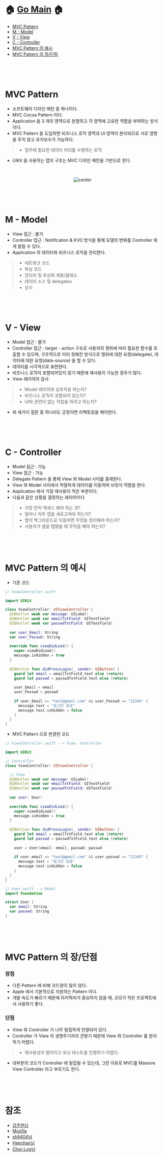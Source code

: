 # 🏠   [Go Main](https://github.com/Raccoon97/Swift/blob/main/README.md)   🏠
- [MVC Pattern](https://github.com/Raccoon97/Swift/blob/main/MVC%20Pattern.md#mvc-pattern)
- [M - Model](https://github.com/Raccoon97/Swift/blob/main/MVC%20Pattern.md#m---model)
- [V - View](https://github.com/Raccoon97/Swift/blob/main/MVC%20Pattern.md#v---view)
- [C - Controller](https://github.com/Raccoon97/Swift/blob/main/MVC%20Pattern.md#c---controller)
- [MVC Pattern 의 예시](https://github.com/Raccoon97/Swift/blob/main/MVC%20Pattern.md#mvc-pattern-%EC%9D%98-%EC%98%88%EC%8B%9C)
- [MVC Pattern 의 장/단점](https://github.com/Raccoon97/Swift/blob/main/MVC%20Pattern.md#mvc-pattern-%EC%9D%98-%EC%9E%A5%EB%8B%A8%EC%A0%90)

<br><br><br>

# MVC Pattern
- 소프트웨어 디자인 패턴 중 하나이다.
- MVC Cocoa Pattern 이다.
- Application 을 3 개의 영역으로 분할하고 각 영역에 고유한 역할을 부여하는 방식이다.
- MVC Pattern 을 도입하면 비즈니스 로직 영역과 UI 영역이 분리되므로 서로 영향을 주지 않고 유지보수가 가능하다.
>- 업무에 필요한 데이터 처리를 수행하는 로직
- UIKit 을 사용하는 앱의 구조는 MVC 디자인 패턴을 기반으로 한다.

<br>

<p align="center">
  <img src="https://user-images.githubusercontent.com/101554627/167997796-34cb28da-ded7-4f4a-9334-ce0518c884a3.png" alt="center" />
</p>

<br><br><br>

# M - Model
- View 접근 : 불가
- Controller 접근 : Notification & KVO 방식을 통해 모델의 변화를 Controller 에게 알릴 수 있다.
- Application 의 데이터와 비즈니스 로직을 관리한다.
>- 네트워크 코드
>- 파싱 코드
>- 관리자 및 추상화 계층/클래스
>- 데이터 소스 및 delegates
>- 상수

<br><br><br>

# V - View
- Model 접근 : 불가
- Controller 접근 : target - action 구조로 사용자의 행위에 따라 필요한 함수를 호출할 수 있으며, 구조적으로 미리 정해진 방식으로 행위에 대한 요청(delegate), 데이터에 대한 요청(data-source) 을 할 수 있다.
- 데이터를 시각적으로 표현한다.
- 비즈니스 로직이 포함되어있지 않기 때문에 재사용이 가능한 경우가 많다.
- View 레이어의 검사
>- Model 레이어와 상호작용 하는지?
>- 비즈니스 로직이 포함되어 있는지?
>- UI와 관련이 없는 작업을 하려고 하는지?
- 위 세가지 질문 중 하나라도 긍정이면 리펙토링을 해야한다.

<br><br><br>

# C - Controller
- Model 접근 : 가능
- View 접근 : 가능
- Delegate Pattern 을 통해 View 와 Model 사이를 중재한다.
- View 와 Model 사이에서 적절하게 데이터를 이동하며 브릿지 역할을 한다.
- Application 에서 가장 재사용이 적은 부분이다.
- 다음과 같은 상황을 결정하는 레이어이다
>- 가장 먼저 액세스 해야 하는 것?
>- 얼마나 자주 앱을 새로고쳐야 하는지?
>- 앱이 백그라운드로 이동하면 무엇을 정리해야 하는지?
>- 사용자가 셀을 탭했을 때 무엇을 해야 하는지?

<br><br><br>

# MVC Pattern 의 예시
- 기존 코드
```swift
// ViewController.swift

import UIKit

class ViewController: UIViewController {
  @IBOutlet weak var message: UILabel!
  @IBOutlet weak var emailTxtField: UITextField!
  @IBOutlet weak var passwdTxtField: UITextField!
  
  var user_Email: String
  var user_Passwd: String
  
  override func viewDidLoad() {
    super.viewDidLoad()
    message.isHidden = true
  }
  
  @IBAction func didPressLogin(_ sender: UIButton) {
    guard let email = emailTxtField.text else {return}
    guard let passwd = passwdTxtField.text else {return}
    
    user_Email = email
    user_Passwd = passwd
    
    if user_Email == "test@gmail.com" && user_Passwd == "12345" {
      message.text = "로그인 성공"
      message.text.isHidden = false
    }
  }
}
```

- MVC Pattern 으로 변경한 코드
```swift
// ViewController.swift --> View, Controller

import UIKit

// Controller
class ViewController: UIViewController {

  // View
  @IBOutlet weak var message: UILabel!
  @IBOutlet weak var emailTxtField: UITextField!
  @IBOutlet weak var passwdTxtField: UITextField!
  
  var user: User!
  
  override func viewDidLoad() {
    super.viewDidLoad()
    message.isHidden = true
  }
  
  @IBAction func didPressLogin(_ sender: UIButton) {
    guard let email = emailTxtField.text else {return}
    guard let passwd = passwdTxtField.text else {return}
    
    user = User(email: email, passwd: passwd
    
    if user.email == "test@gmail.com" && user.passwd == "12345" {
      message.text = "로그인 성공"
      message.text.isHidden = false
    }
  }
}
```
```swift
// User.swift --> Model
import Foundation

struct User {
  var email: String
  var passwd: String
}
```

<br><br><br>

# MVC Pattern 의 장/단점
### 장점
- 다른 Pattern 에 비해 코드량이 많지 않다.
- Apple 에서 기본적으로 지원하는 Pattern 이다.
- 개발 속도가 빠르기 때문에 아키텍처가 중요하지 않을 때, 규모가 작은 프로젝트에서 사용하기 좋다.

### 단점
- View 와 Controller 가 너무 밀접하게 연결되어 있다.
- Controller 가 View 의 생명주기까지 관랗기 때문에 View 와 Controller 를 분리하기 어렵다.
>- 재사용성이 떨어지고 유닛 테스트를 진행하기 어렵다.
- 대부분의 코드가 Controller 에 밀집될 수 있는데, 그런 이유로 MVC를 Massive View Controller 라고 부르기도 한다.

<br><br><br>

# 참조
- [강준현님](https://junhyunny.github.io/information/design-pattern/mvc-pattern/)
- [Mozilla](https://developer.mozilla.org/ko/docs/Glossary/MVC)
- [sh9404님](https://lsh424.tistory.com/44)
- [Heechan님](https://medium.com/hcleedev/ios-%EA%B0%9C%EB%B0%9C-mvc-%ED%8C%A8%ED%84%B4%EA%B3%BC-uikit%EC%9D%98-viewcontroller-3fdb52f6b4b8)
- [Choi-Log님](https://choi-log-life.tistory.com/entry/iOS-MVC-Pattern)
